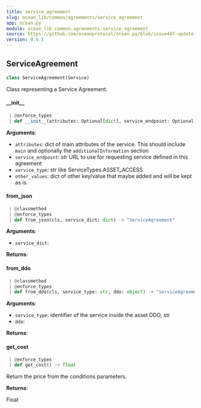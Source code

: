 ```yaml
---
title: service_agreement
slug: ocean_lib/common/agreements/service_agreement
app: ocean.py
module: ocean_lib.common.agreements.service_agreement
source: https://github.com/oceanprotocol/ocean.py/blob/issue497-update-docs/ocean_lib/common/agreements/service_agreement.py
version: 0.6.1
---
```

## ServiceAgreement

```python
class ServiceAgreement(Service)
```

Class representing a Service Agreement.

#### \_\_init\_\_

```python
 | @enforce_types
 | def __init__(attributes: Optional[dict], service_endpoint: Optional[str], service_type: str = None, service_index: Optional[int] = None, other_values: Optional[dict] = None)
```

**Arguments**:

- `attributes`: dict of main attributes of the service. This should
include `main` and optionally the `additionalInformation` section
- `service_endpoint`: str URL to use for requesting service defined in this agreement
- `service_type`: str like ServiceTypes.ASSET_ACCESS
- `other_values`: dict of other key/value that maybe added and will be kept as is.

#### from\_json

```python
 | @classmethod
 | @enforce_types
 | def from_json(cls, service_dict: dict) -> "ServiceAgreement"
```

**Arguments**:

- `service_dict`: 

**Returns**:



#### from\_ddo

```python
 | @classmethod
 | @enforce_types
 | def from_ddo(cls, service_type: str, ddo: object) -> "ServiceAgreement"
```

**Arguments**:

- `service_type`: identifier of the service inside the asset DDO, str
- `ddo`: 

**Returns**:



#### get\_cost

```python
 | @enforce_types
 | def get_cost() -> float
```

Return the price from the conditions parameters.

**Returns**:

Float

